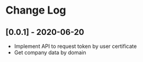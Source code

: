 # Change Log

## [0.0.1] - 2020-06-20

- Implement API to request token by user certificate
- Get company data by domain
